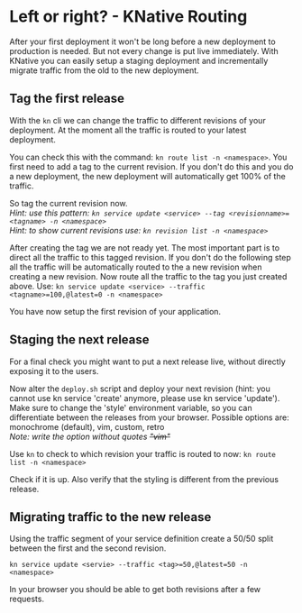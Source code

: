 # Left or right? - KNative Routing

After your first deployment it won't be long before a new deployment to production is needed. But not every change is put live immediately. With KNative you can easily setup a staging deployment and incrementally migrate traffic from the old to the new deployment.


## Tag the first release

With the `kn` cli we can change the traffic to different revisions of your deployment. At the moment all the traffic is routed to your latest deployment.

You can check this with the command: `kn route list -n <namespace>`. You first need to add a tag to the current revision.
If you don't do this and you do a new deployment, the new deployment will automatically get 100% of the traffic.

So tag the current revision now. \
_Hint: use this pattern: `kn service update <service> --tag <revisionname>=<tagname> -n <namespace>`_ \
_Hint: to show current revisions use: `kn revision list -n <namespace>`_

After creating the tag we are not ready yet. The most important part is to direct all the traffic to this tagged revision.
If you don't do the following step all the traffic will be automatically routed to the a new revision when creating a new revision.
Now route all the traffic to the tag you just created above.
Use: `kn service update <service> --traffic <tagname>=100,@latest=0 -n <namespace>`

You have now setup the first revision of your application.


## Staging the next release
For a final check you might want to put a next release live, without directly exposing it to the users.

Now alter the `deploy.sh` script and deploy your next revision (hint: you cannot use kn service 'create' anymore, please use kn service 'update').
Make sure to change the 'style' environment variable, so you can differentiate between the releases from your browser.
Possible options are: monochrome (default), vim, custom, retro \
_Note: write the option without quotes ~~"vim"~~_

Use `kn` to check to which revision your traffic is routed to now:
`kn route list -n <namespace>`

Check if it is up. Also verify that the styling is different from the previous release.


## Migrating traffic to the new release
Using the traffic segment of your service definition create a 50/50 split between the first and the second revision.

`kn service update <servie> --traffic <tag>=50,@latest=50 -n <namespace>`

In your browser you should be able to get both revisions after a few requests.
